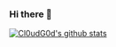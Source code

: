 ### Hi there 👋

<!--
**Leooo-Shen/Leooo-Shen** is a ✨ _special_ ✨ repository because its `README.md` (this file) appears on your GitHub profile.

Here are some ideas to get you started:

- 🔭 I’m currently working on ...
- 🌱 I’m currently learning ...
- 👯 I’m looking to collaborate on ...
- 🤔 I’m looking for help with ...
- 💬 Ask me about ...
- 📫 How to reach me: ...
- 😄 Pronouns: ...
- ⚡ Fun fact: ...
-->

[![Cl0udG0d's github stats](https://github-readme-stats.vercel.app/api?username=Leooo-Shen)](https://github.com/anuraghazra/github-readme-stats)

